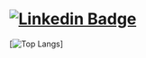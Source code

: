 # [![Linkedin Badge](https://img.shields.io/badge/-LinkedIn-blue?style=flat-square&logo=Linkedin&logoColor=white&link=https://www.linkedin.com/in/arthur-bied-charreton/)](https://www.linkedin.com/in/arthur-bied-charreton/)
[![Top Langs](https://github-readme-stats.vercel.app/api/top-langs/?username=winstonallo&layout=pie)]
